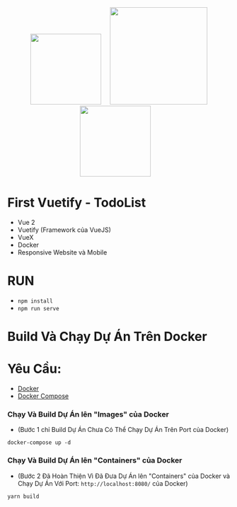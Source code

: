 <div align="center">
  <img src="https://cdn.vuetifyjs.com/docs/images/brand-kit/v-logo-atom.svg" width="160"/> &nbsp; &nbsp;
  <img src="https://velog.velcdn.com/images/holawan/post/57af9071-087d-41aa-84ac-e675eabc44a2/image.png" width="220"/>
  <img src="https://upload.wikimedia.org/wikipedia/commons/f/f1/Vue.png" width="160"/> &nbsp; &nbsp;
</div>

# First Vuetify - TodoList
- Vue 2
- Vuetify (Framework của VueJS)
- VueX
- Docker
- Responsive Website và Mobile

# RUN
- `npm install`
- `npm run serve`

# Build Và Chạy Dự Án Trên Docker

# **Yêu Cầu:**

- [Docker](https://www.docker.com/get-started)
- [Docker Compose](https://docs.docker.com/compose/install)

### Chạy Và Build Dự Án lên "Images" của Docker 
- (Bước 1 chỉ Build Dự Án Chưa Có Thể Chạy Dự Án Trên Port của Docker)
```
docker-compose up -d
```

### Chạy Và Build Dự Án lên "Containers" của Docker 
- (Bước 2 Đã Hoàn Thiện Vì Đã Đưa Dự Án lên "Containers" của Docker và Chạy Dự Án Với Port: `http://localhost:8080/` của Docker)
```
yarn build
```
